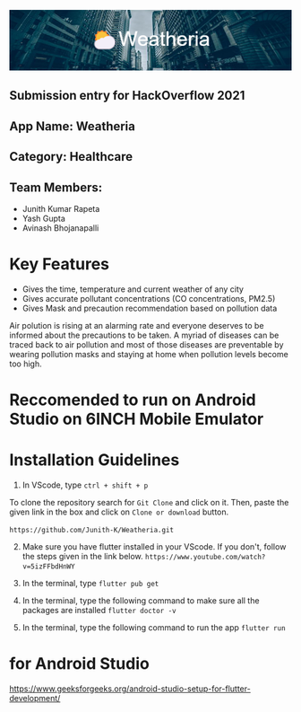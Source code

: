 ![GitHub Logo](weatheria.png)

## Submission entry for HackOverflow 2021
## App Name: Weatheria
## Category: Healthcare

## Team Members: 
- Junith Kumar Rapeta  
- Yash Gupta
- Avinash Bhojanapalli

# **Key Features**

- Gives the time, temperature and current weather of any city
- Gives accurate pollutant concentrations (CO concentrations, PM2.5)
- Gives Mask and precaution recommendation based on pollution data

 Air polution is rising at an alarming rate and everyone deserves to be informed about the precautions to be taken. A myriad of diseases can be traced back to air pollution and most of those diseases are preventable by wearing pollution masks and staying at home when pollution levels become too high.
 
 
# **Reccomended to run on Android Studio on 6INCH Mobile Emulator**
 

# **Installation Guidelines**

1. In VScode, type `ctrl + shift + p`

To clone the repository search for `Git Clone` and click on it. Then, paste the given link in the box and click on `Clone or download` button.

```https://github.com/Junith-K/Weatheria.git```

2. Make sure you have flutter installed in your VScode. If you don't, follow the steps given in the link below.
```https://www.youtube.com/watch?v=5izFFbdHnWY```

3. In the terminal, type 
```flutter pub get```

4. In the terminal, type the following command to make sure all the packages are installed
```flutter doctor -v```

5. In the terminal, type the following command to run the app
```flutter run```

# **for Android Studio**

https://www.geeksforgeeks.org/android-studio-setup-for-flutter-development/
